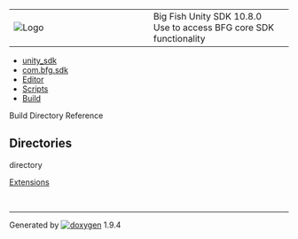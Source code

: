 <table>
<colgroup>
<col style="width: 50%" />
<col style="width: 50%" />
</colgroup>
<tbody>
<tr class="odd">
<td><img src="Icon-100.png" alt="Logo" /></td>
<td><div id="projectname">
Big Fish Unity SDK<span id="projectnumber"> 10.8.0</span>
</div>
<div id="projectbrief">
Use to access BFG core SDK functionality
</div></td>
</tr>
</tbody>
</table>

  - [unity\_sdk](dir_169524a6f31e9db4532a84dd08d2dc74.html)
  - [com.bfg.sdk](dir_49a21daf45482078fd78618e852e175e.html)
  - [Editor](dir_f21b7258147d01c74e9817b201856407.html)
  - [Scripts](dir_6028b3aae0278cfd3aeedde5b88a5b0c.html)
  - [Build](dir_4ddfd70b939af3f0581ad95030939d7c.html)

Build Directory Reference

##  Directories

directory  

[Extensions](dir_e4e2b6212aa0dfbcd7642696e1f6322d.html)

 

-----

Generated
by [![doxygen](doxygen.svg)](https://www.doxygen.org/index.html) 1.9.4
